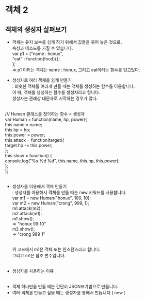 # 객체 2

## 객체의 생성자 살펴보기

- 객체는 유지 보수를 쉽게 하기 위해서 값들을 묶어 놓은 것으로, <br/>
  속성과 메소드를 가질 수 있습니다. <br/>
  var p1 = {"name : honux", <br/>
  "eat" : function(food){}; <br/>
  }; <br/>
  => p1 이라는 객체는 name : honux, 그리고 eat이라는 함수를 담고있다. <br/>

- 생성자로 여러 객체를 쉽게 만들기 <br/>
  : 비슷한 객체를 여러개 만들 때는 객체를 생성하는 함수를 이용합니다. <br/>
  이 때, 객체를 생성하는 함수를 생성자라고 합니다. <br/>
  생성자는 관례상 대문자로 시작하는 경우가 많다. <br/><br/>

/// Human 클래스를 정의하는 함수 = 생성자 <br/>
var Human = function(name, hp, power){ <br/>
this.name = name; <br/>
this.hp = hp; <br/>
this.power = power; <br/>
this.attack = function(target){ <br/>
target.hp -= this.power; <br/>
}; <br/>
this.show = function() { <br/>
console.log("%s %d %d", this.name, this.hp, this.power); <br/>
}; <br/>
}; <br/><br/>

- 생성자를 이용해서 객체 만들기 <br/>
  : 생성자를 이용해서 객체를 만들 때는 new 키워드를 사용합니다. <br/>
  var m1 = new Human("honux", 100, 10); <br/>
  var m2 = new Human("crong", 999, 1); <br/>
  m1.attack(m2); <br/>
  m2.attack(m1); <br/>
  m1.show(); <br/>
  => "honux 99 10" <br/>
  m2.show(); <br/>
  => "crong 989 1" <br/><br/>

  위 코드에서 m1은 객체 또는 인스턴스라고 합니다. <br/>
  그리고 m1은 참조 변수입니다. <br/><br/>

- 생성자를 사용하는 이유 <br/><br/>

* 객체 하나만을 만들 때는 간단히 JSON표기법으로 만듭니다. <br/>
* 여러 객체를 만들고 싶을 때는 생성자를 통해서 만듭니다 ( new ) <br/>
